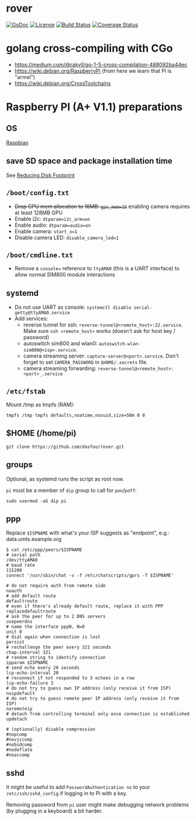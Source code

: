 # rover

[![GoDoc](https://godoc.org/github.com/dasfoo/rover?status.svg)](http://godoc.org/github.com/dasfoo/rover)
[![License](http://img.shields.io/:license-mit-blue.svg)](http://doge.mit-license.org)
[![Build Status](https://travis-ci.org/dasfoo/rover.svg?branch=master)](https://travis-ci.org/dasfoo/rover)
[![Coverage Status](https://coveralls.io/repos/dasfoo/rover/badge.svg?branch=master&service=github)](https://coveralls.io/github/dasfoo/rover?branch=master)

# golang cross-compiling with CGo

* https://medium.com/@rakyll/go-1-5-cross-compilation-488092ba44ec
* https://wiki.debian.org/RaspberryPi (from here we learn that Pi is "armel")
* https://wiki.debian.org/CrossToolchains

# Raspberry PI (A+ V1.1) preparations

## OS

[Raspbian](https://www.raspbian.org/)

## save SD space and package installation time

See [Reducing Disk Footprint](https://wiki.ubuntu.com/ReducingDiskFootprint#Documentation)

## `/boot/config.txt`

* ~~Drop GPU mem allocation to 16MB: `gpu_mem=16`~~ enabling camera requires at least 128MB GPU
* Enable i2c: `dtparam=i2c_arm=on`
* Enable audio: `dtparam=audio=on`
* Enable camera: `start_x=1`
* Disable camera LED: `disable_camera_led=1`

## `/boot/cmdline.txt`

* Remove a `console=` reference to `ttyAMA0` (this is a UART interface) to allow normal SIM800 module interactions

## systemd

* Do not use UART as console: `systemctl disable serial-getty@ttyAMA0.service`
* Add services:
    - reverse tunnel for ssh: `reverse-tunnel@<remote_host>:22.service`.
      Make sure `ssh <remote_host>` works (doesn't ask for host key / password)
    - autoswitch sim800 and wlan0: `autoswitch-wlan-sim800@<isp>.service`.
    - camera streaming server: `capture-server@<port>.service`.
      Don't forget to set `CAMERA_PASSWORD` in `$HOME/.secrets` file.
    - camera streaming forwarding:
      `reverse-tunnel@<remote_host>:<port>_.service`


## `/etc/fstab`

Mount /tmp as tmpfs (RAM):

`tmpfs /tmp tmpfs defaults,noatime,nosuid,size=50m 0 0`

## $HOME (/home/pi)

`git clone https://github.com/dasfoo/rover.git`

## groups

Optional, as systemd runs the script as root now.

`pi` must be a member of `dip` group to call for `pon`/`poff`:

`sudo usermod -aG dip pi`

## ppp

Replace `$ISPNAME` with what's your ISP suggests as "endpoint", e.g.: data.umts.example.org

```
$ cat /etc/ppp/peers/$ISPNAME
# serial path
/dev/ttyAMA0
# baud rate
115200
connect '/usr/sbin/chat -v -f /etc/chatscripts/gprs -T $ISPNAME'

# do not require auth from remote side
noauth
# add default route
defaultroute
# even if there's already default route, replace it with PPP
replacedefaultroute
# ask the peer for up to 2 DNS servers
usepeerdns
# name the interface pppN, N=0
unit 0
# dial again when connection is lost
persist
# rechallenge the peer every 321 seconds
chap-interval 321
# random string to identify connection
ipparam $ISPNAME
# send echo every 20 seconds
lcp-echo-interval 20
# reconnect if not responded to 3 echoes in a row
lcp-echo-failure 3
# do not try to guess own IP address (only receive it from ISP)
noipdefault
# do not try to guess remote peer IP address (only receive it from ISP)
noremoteip
# detach from controlling terminal only once connection is established
updetach

# (optionally) disable compression
#nopcomp
#novjccomp
#nobsdcomp
#nodeflate
#noaccomp
```

## sshd

It might be useful to add `PasswordAuthentication no` to your
`/etc/ssh/sshd_config` if logging in to Pi with a key.

Removing password from `pi` user might make debugging network problems
(by plugging in a keyboard) a bit harder.
